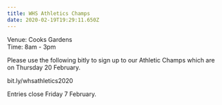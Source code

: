 ```yaml
---
title: WHS Athletics Champs
date: 2020-02-19T19:29:11.650Z
---
```

Venue:  Cooks Gardens  
Time: 8am - 3pm  

Please use the following bitly to sign up to our Athletic Champs which are on Thursday 20 February.  

bit.ly/whsathletics2020 

Entries close Friday 7 February. 
